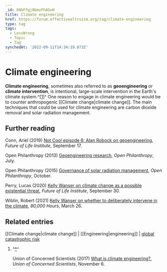 ```yaml
---
_id: 6NbFfgj8bmzFhAGuH
title: Climate engineering
href: https://forum.effectivealtruism.org/tag/climate-engineering
type: tag
tags:
  - LessWrong
  - Topic
  - Tag
synchedAt: '2022-09-11T14:34:19.073Z'
---
```

# Climate engineering

**Climate engineering**, sometimes also referred to as **geoengineering** or **climate intervention**, is intentional, large-scale intervention in the Earth's climate system.^[\[1\]](#fnm0tz465ttek)^ One reason to engage in climate engineering would be to counter anthropogenic [[Climate change|climate change]]. The main techniques that could be used for climate engineering are carbon dioxide removal and solar radiation management.

Further reading
---------------

Conn, Ariel (2019) [Not Cool episode 6: Alan Robock on geoengineering](https://futureoflife.org/2019/09/17/not-cool-ep-6-alan-robock-on-geoengineering/?cn-reloaded=1), *Future of Life Institute*, September 17.

Open Philanthropy (2013) [Geoengineering research](https://www.openphilanthropy.org/research/cause-reports/geoengineering), *Open Philanthropy*, July.

Open Philanthropy (2015) [Governance of solar radiation management](https://www.openphilanthropy.org/research/cause-reports/SRM-governance), *Open Philanthropy*, October.

Perry, Lucas (2020) [Kelly Wanser on climate change as a possible existential threat](https://futureoflife.org/2020/09/30/kelly-wanser-on-marine-cloud-brightening-for-mitigating-climate-change/), *Future of Life Institute*, September 30.

Wiblin, Robert (2021) [Kelly Wanser on whether to deliberately intervene in the climate](https://80000hours.org/podcast/episodes/kelly-wanser-climate-interventions), *80,000 Hours*, March 26.

Related entries
---------------

[[Climate change|climate change]] | [[Engineering|engineering]] | [global catastrophic risk](/tag/global-catastrophic-risk)

1.  ^**[^](#fnrefm0tz465ttek)**^
    
    Union of Concerned Scientists (2017) [What is climate engineering?](https://www.ucsusa.org/resources/what-climate-engineering), *Union of Concerned Scientists*, November 6.